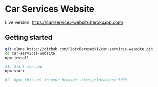 # Car Services Website

Live version: https://car-services-website.herokuapp.com/

## Getting started

```sh
git clone https://github.com/PiotrBerebecki/car-services-website.git
cd car-services-website
npm install

#1. Start the app
npm start

#2. Open this url in your browser: http://localhost:3000
```
